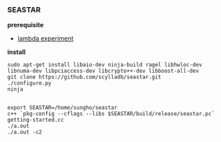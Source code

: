 ### SEASTAR

**prerequisite**
- [lambda experiment](lambda)

**install**
```
sudo apt-get install libaio-dev ninja-build ragel libhwloc-dev libnuma-dev libpciaccess-dev libcrypto++-dev libboost-all-dev
git clone https://github.com/scylladb/seastar.git
./configure.py
ninja


export SEASTAR=/home/sungho/seastar
c++ `pkg-config --cflags --libs $SEASTAR/build/release/seastar.pc` getting-started.cc
./a.out
./a.out -c2


```
